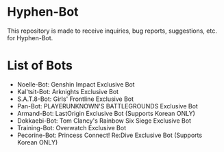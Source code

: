 # Hyphen-Bot
This repository is made to receive inquiries, bug reports, suggestions, etc. for Hyphen-Bot.

# List of Bots
- Noelle-Bot: Genshin Impact Exclusive Bot
- Kal'tsit-Bot: Arknights Exclusive Bot
- S.A.T.8-Bot: Girls' Frontline Exclusive Bot
- Pan-Bot: PLAYERUNKNOWN'S BATTLEGROUNDS Exclusive Bot
- Armand-Bot: LastOrigin Exclusive Bot (Supports Korean ONLY)
- Dokkaebi-Bot: Tom Clancy's Rainbow Six Siege Exclusive Bot
- Training-Bot: Overwatch Exclusive Bot
- Pecorine-Bot: Princess Connect! Re:Dive Exclusive Bot (Supports Korean ONLY)

